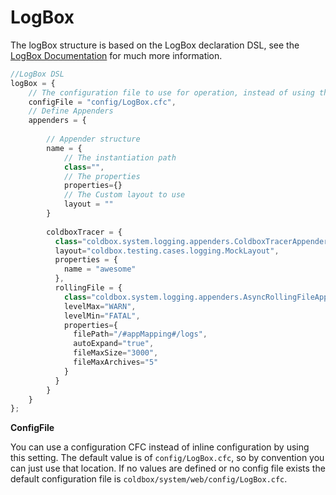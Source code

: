 # LogBox

The logBox structure is based on the LogBox declaration DSL, see the  [LogBox Documentation](http://wiki.coldbox.org/wiki/LogBox.cfm) for much more information.

```js
//LogBox DSL
logBox = {
    // The configuration file to use for operation, instead of using this structure
    configFile = "config/LogBox.cfc",
	// Define Appenders
	appenders = {
	    
	    // Appender structure
	    name = {
	        // The instantiation path
	        class="",
	        // The properties
	        properties={}
	        // The Custom layout to use
	        layout = ""
	    }
	
		coldboxTracer = { 
		  class="coldbox.system.logging.appenders.ColdboxTracerAppender",
		  layout="coldbox.testing.cases.logging.MockLayout", 
		  properties = {
		    name = "awesome"
		  },
		  rollingFile = {
		    class="coldbox.system.logging.appenders.AsyncRollingFileAppender",
			levelMax="WARN",
			levelMin="FATAL",
			properties={
			  filePath="/#appMapping#/logs",
			  autoExpand="true",
			  fileMaxSize="3000",
			  fileMaxArchives="5"
			}
		  }
		}
	}
};
```

**ConfigFile**

You can use a configuration CFC instead of inline configuration by using this setting.  The default value is of `config/LogBox.cfc`, so by convention you can just use that location.  If no values are defined or no config file exists the default configuration file is `coldbox/system/web/config/LogBox.cfc`.
